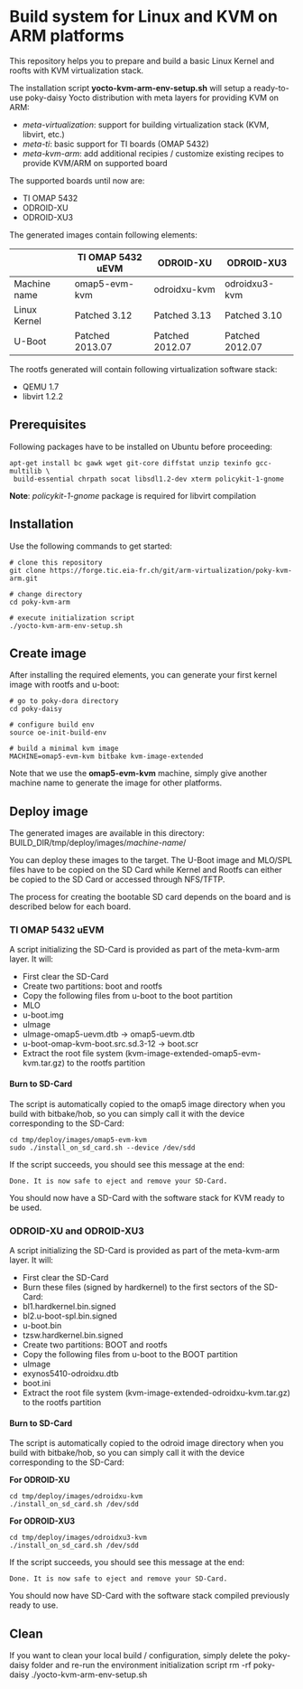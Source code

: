 # Build system for Linux and KVM on ARM platforms

This repository helps you to prepare and build a basic Linux Kernel and roofts with KVM virtualization stack.

The installation script **yocto-kvm-arm-env-setup.sh** will setup a ready-to-use poky-daisy Yocto distribution with meta layers for providing KVM on ARM:
 - *meta-virtualization*: support for building virtualization stack (KVM, libvirt, etc.)
 - *meta-ti*: basic support for TI boards (OMAP 5432)
 - *meta-kvm-arm*: add additional recipies / customize existing recipes to provide KVM/ARM on supported board

The supported boards until now are:
- TI OMAP 5432
- ODROID-XU
- ODROID-XU3

The generated images contain following elements:

|              | TI OMAP 5432 uEVM | ODROID-XU       |  ODROID-XU3     |
| ------------ | ----------------- | -------------   | -------------   |
| Machine name | omap5-evm-kvm     | odroidxu-kvm    | odroidxu3-kvm   |
| Linux Kernel | Patched 3.12      | Patched 3.13    | Patched 3.10    |
| U-Boot       | Patched 2013.07   | Patched 2012.07 | Patched 2012.07 |


The rootfs generated will contain following virtualization software stack:

- QEMU 1.7
- libvirt 1.2.2

## Prerequisites

Following packages have to be installed on Ubuntu before proceeding:

    apt-get install bc gawk wget git-core diffstat unzip texinfo gcc-multilib \
     build-essential chrpath socat libsdl1.2-dev xterm policykit-1-gnome

 **Note**: *policykit-1-gnome* package is required for libvirt compilation

## Installation

Use the following commands to get started:

    # clone this repository
    git clone https://forge.tic.eia-fr.ch/git/arm-virtualization/poky-kvm-arm.git

    # change directory
    cd poky-kvm-arm

    # execute initialization script
    ./yocto-kvm-arm-env-setup.sh

## Create image

After installing the required elements, you can generate your first kernel image with rootfs and u-boot:

    # go to poky-dora directory
    cd poky-daisy

    # configure build env
    source oe-init-build-env

    # build a minimal kvm image
    MACHINE=omap5-evm-kvm bitbake kvm-image-extended

Note that we use the **omap5-evm-kvm** machine, simply give another machine name to generate the image for other platforms.


## Deploy image

The generated images are available in this directory: BUILD_DIR/tmp/deploy/images/*machine-name*/

You can deploy these images to the target. The U-Boot image and MLO/SPL files have to be copied on the SD Card while Kernel and Rootfs can either be copied to the SD Card or accessed through NFS/TFTP.

The process for creating the bootable SD card depends on the board and is described below for each board.

### TI OMAP 5432 uEVM

A script initializing the SD-Card is provided as part of the meta-kvm-arm layer. It will:

* First clear the SD-Card
* Create two partitions: boot and rootfs
* Copy the following files from u-boot to the boot partition
 * MLO
 * u-boot.img
 * uImage
 * uImage-omap5-uevm.dtb -> omap5-uevm.dtb
 * u-boot-omap-kvm-boot.src.sd.3-12 -> boot.scr
* Extract the root file system (kvm-image-extended-omap5-evm-kvm.tar.gz) to the rootfs partition


#### Burn to SD-Card

The script is automatically copied to the omap5 image directory when you build with bitbake/hob, so you can simply call it with the device corresponding to the SD-Card:

    cd tmp/deploy/images/omap5-evm-kvm
    sudo ./install_on_sd_card.sh --device /dev/sdd


If the script succeeds, you should see this message at the end:

    Done. It is now safe to eject and remove your SD-Card.

You should now have a SD-Card with the software stack for KVM ready to be used.

### ODROID-XU and ODROID-XU3

A script initializing the SD-Card is provided as part of the meta-kvm-arm layer. It will:

* First clear the SD-Card
* Burn these files (signed by hardkernel) to the first sectors of the SD-Card:
 * bl1.hardkernel.bin.signed
 * bl2.u-boot-spl.bin.signed
 * u-boot.bin
 * tzsw.hardkernel.bin.signed
* Create two partitions: BOOT and rootfs
* Copy the following files from u-boot to the BOOT partition
 * uImage
 * exynos5410-odroidxu.dtb
 * boot.ini
* Extract the root file system (kvm-image-extended-odroidxu-kvm.tar.gz) to the rootfs partition

#### Burn to SD-Card

The script is automatically copied to the odroid image directory when you build with bitbake/hob, so you can simply call it with the device corresponding to the SD-Card:

**For ODROID-XU**

    cd tmp/deploy/images/odroidxu-kvm
    ./install_on_sd_card.sh /dev/sdd

**For ODROID-XU3**

    cd tmp/deploy/images/odroidxu3-kvm
    ./install_on_sd_card.sh /dev/sdd

If the script succeeds, you should see this message at the end:

    Done. It is now safe to eject and remove your SD-Card.

You should now have SD-Card with the software stack compiled previously ready to use.

## Clean

If you want to clean your local build / configuration, simply delete the poky-daisy folder and re-run the environment initialization script
    rm -rf poky-daisy
    ./yocto-kvm-arm-env-setup.sh
